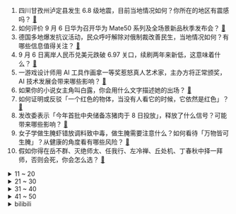 1. 四川甘孜州泸定县发生 6.8 级地震，目前当地情况如何？你所在的地区有震感吗？ [:link:](https://www.zhihu.com/question/551889682)
2. 如何评价 9 月 6 日华为召开华为 Mate50 系列及全场景新品秋季发布会？ [:link:](https://www.zhihu.com/question/552038839)
3. 德国多地爆发抗议活动，民众呼吁解除对俄制裁改善民生，当地情况如何？有哪些信息值得关注？ [:link:](https://www.zhihu.com/question/552046558)
4. 9 月 6 日离岸人民币兑美元跌破 6.97 关口，续刷两年来新低，这意味着什么？ [:link:](https://www.zhihu.com/question/552080351)
5. 一游戏设计师用 AI 工具作画拿一等奖惹怒真人艺术家，主办方将正常颁奖，AI 技术发展会带来哪些影响？ [:link:](https://www.zhihu.com/question/551914040)
6. 如果你的小说女主角叫白露，你会用什么文字描述她的出场？ [:link:](https://www.zhihu.com/question/552074646)
7. 如何证明或反驳「一个红色的物体，当没有人看它的时候，它依然是红色」？ [:link:](https://www.zhihu.com/question/521442940)
8. 发改委表示「今年首批中央储备冻猪肉于 8 日投放」，释放了什么信号？可能带来哪些影响？ [:link:](https://www.zhihu.com/question/550606554)
9. 女子学做生腌虾错放调料致中毒，做生腌需要注意什么？如何看待「万物皆可生腌」？从健康的角度看有哪些风险？ [:link:](https://www.zhihu.com/question/551980639)
10. 假如你得在岳不群、灭绝师太、任我行、左冷禅、丘处机、丁春秋中择一拜师，否则会死，你会怎么选？ [:link:](https://www.zhihu.com/question/550907560)
<details>
<summary>11 ~ 20</summary>

11. 你愿不愿意在一个小县城待一辈子？ [:link:](https://www.zhihu.com/question/417662243)
12. 如何看待上海市妇女联合会副主席称「中国女性无酬劳动时间是男性 2 倍多」？ [:link:](https://www.zhihu.com/question/551905219)
13. 柳州一家长反对凑钱送礼给老师被逼退群，你如何看待给老师送礼这个行为？ [:link:](https://www.zhihu.com/question/552064306)
14. 十年来教师资格证报考人数增长超 65 倍，由 17.2 万跃升 1144.2 万人次，透露哪些信息？ [:link:](https://www.zhihu.com/question/552064247)
15. 2022 年国庆节 10 月 1 日 至 7 日放假调休，你有哪些游玩计划？ [:link:](https://www.zhihu.com/question/552176411)
16. 我的英文名可以叫 Google、Microsoft 吗？ [:link:](https://www.zhihu.com/question/549862735)
17. 为什么撸猫撸到翻肚皮呼噜，猫会突然转头咬人？ [:link:](https://www.zhihu.com/question/304667186)
18. 鄱阳湖水位跌破 8 米，正式进入极枯水位，会带来哪些影响？有什么办法缓解吗？ [:link:](https://www.zhihu.com/question/551979548)
19. 身边人人均985是个什么体会? [:link:](https://www.zhihu.com/question/533472529)
20. 如何看待北溪1号因技术问题完全断气，对欧洲能源局势有什么影响？ [:link:](https://www.zhihu.com/question/551491535)
</details>
<details>
<summary>21 ~ 30</summary>

21. 乌总理称乌克兰直接损失高达 3260 亿美元，喊话盟友「尽快结束这场战争」，有哪些信息值得关注？ [:link:](https://www.zhihu.com/question/552115675)
22. 如何高效管理文献？ [:link:](https://www.zhihu.com/question/26857521)
23. 特拉斯接受英国女王任命正式成为英国首相，此前英媒称其试图模仿「铁娘子」撒切尔夫人，如何评价其执政前景？ [:link:](https://www.zhihu.com/question/552076857)
24. 为什么现在越来越多人想当老师？ [:link:](https://www.zhihu.com/question/551322901)
25. 你最开心的学生时代是哪个阶段？ [:link:](https://www.zhihu.com/question/551923541)
26. 你看过10遍以上的电影都有哪些？ [:link:](https://www.zhihu.com/question/551923649)
27. 你们是比较看重眼前还是长远的未来？ [:link:](https://www.zhihu.com/question/551956408)
28. 9 月 6 日美元兑日元突破 141 关口，为 1998 年以来首次，这意味着什么？将产生哪些影响？ [:link:](https://www.zhihu.com/question/552040349)
29. 为什么千辛万苦考公务员，但考上公务员以后，并没有想象中那么快乐？ [:link:](https://www.zhihu.com/question/391033366)
30. 网传 S12 全球总决赛比赛时间将在北京时间凌晨三点开始，国内观众如何安排观赛时间比较合理？ [:link:](https://www.zhihu.com/question/552013838)
</details>
<details>
<summary>31 ~ 40</summary>

31. JDG 出征花絮里 Tian 的表现是否说明了他和 Doinb 决裂并非空穴来风而是事实？ [:link:](https://www.zhihu.com/question/552020308)
32. 为什么裤子前后穿反了不能通过“把裤腰旋转180度”的方式调整（而裙子可以）？ [:link:](https://www.zhihu.com/question/551970156)
33. 上海一商业广场雕塑被指性暗示，商场回应已撤换，公共场所「艺术」是否应该有边界感？ [:link:](https://www.zhihu.com/question/551977605)
34. 为什么小公司留不住人? [:link:](https://www.zhihu.com/question/541735673)
35. 地震瞬间老师扔下碗筷冲向午休孩子，如何看待这种「条件反射」式救人？还有哪些暖心瞬间？ [:link:](https://www.zhihu.com/question/552049103)
36. 马克龙称法国将向德国输送更多「天然气」，德国将向法国输送「电能」，此举可以缓解两国能源短缺吗？ [:link:](https://www.zhihu.com/question/552012569)
37. 如何看待 2023 届计算机硕士普遍找不到工作？ [:link:](https://www.zhihu.com/question/550401438)
38. 电热水器和燃气热水器哪个好? [:link:](https://www.zhihu.com/question/21793993)
39. 有比读书更好的出路吗？ [:link:](https://www.zhihu.com/question/551953615)
40. 白露是不是 24 个节气里最没有存在感的？白露有什么特殊的习俗吗？ [:link:](https://www.zhihu.com/question/485088790)
</details>
<details>
<summary>41 ~ 50</summary>

41. 性格是否是遗传的？ [:link:](https://www.zhihu.com/question/536359175)
42. 针对疫情期间遇到地震能否撤离，成都回应「优先保障生命安全」，还有哪些防疫细节？ [:link:](https://www.zhihu.com/question/395035552)
43. 今年大一，英语成绩很一般，现在建议报四级吗？ [:link:](https://www.zhihu.com/question/523107692)
44. 月薪 5k 的打工人如何做到精致生活! 低薪族如何体面买起轻奢? [:link:](https://www.zhihu.com/question/551653044)
45. 有没有关于白露节气的文案诗句？文艺一点的白露文案？ [:link:](https://www.zhihu.com/question/549655077)
46. 为什么懂曹操的杨修死了，但郭嘉却没事？ [:link:](https://www.zhihu.com/question/433191222)
47. 网传韩剧《鬼怪》将翻拍中国版，预计 12 月开机，你心中的选角是谁？ [:link:](https://www.zhihu.com/question/551980640)
48. 有哪些老一辈酒友公认好吃的下酒菜值得推荐？ [:link:](https://www.zhihu.com/question/550028300)
49. 考研建议自学吗？ [:link:](https://www.zhihu.com/question/483570748)
50. 聚划算的海南免税商品这么便宜是正品吗？免税和保税有什么区别？ [:link:](https://www.zhihu.com/question/551652872)
</details><details>
<summary>bilibili</summary>

1. 格斗运动员最怕什么不是强大的对手而是赛前不让喝水，林荷琴vs平田树赛前36小时备战记录。 [:link:](//www.bilibili.com/video/BV1pa41137zp)
2. 压力大，容易emo，做什么事都没有兴趣，强烈建议看看这部电影 [:link:](//www.bilibili.com/video/BV1Fg411S7xG)
3. 听说《荔枝烤鸡》很美味，到底是纯属娱乐还是确有此事？ [:link:](//www.bilibili.com/video/BV1pP411V7x6)
4. 大！脑 ！充！ 血！ [:link:](//www.bilibili.com/video/BV1de411g7U6)
5. 【医案寻踪】无糖饮料越喝越胖？全网唯一一个敢说实话的人... [:link:](//www.bilibili.com/video/BV1TV4y1p7GK)
6. 【英雄联盟】陈奕迅《孤勇者》全球首唱SHOW [:link:](//www.bilibili.com/video/BV1qd4y1G7zJ)
7. 科目三:王牌空战 [:link:](//www.bilibili.com/video/BV1SU4y1z7aC)
8. 三代毒品同框，会是什么样的命运？ [:link:](//www.bilibili.com/video/BV17U4y1z7nc)
9. 【许嵩x方文山】神仙组合！“嵩山”联手创作新歌《纸上雪》 [:link:](//www.bilibili.com/video/BV16d4y1G7tY)
10. 老师教给我的不只是知识，还有爱~ [:link:](//www.bilibili.com/video/BV15U4y1z7GT)
<details>
<summary>11 ~ 20</summary>

11. 纠错指南 [:link:](//www.bilibili.com/video/BV1ZK411Z7DY)
12. B站首发！实拍立体机动装置正式起飞！那些被我们放弃的梦，总有一天会再次点亮！ [:link:](//www.bilibili.com/video/BV1Nt4y177Lj)
13. 没有不上镜的人，只有不会引导的摄影师 [:link:](//www.bilibili.com/video/BV1de411g71e)
14. 【原神动画】荧：这玩意比弓箭好用多了 [:link:](//www.bilibili.com/video/BV1fG4y167VZ)
15. 学生时代最全攻略书！B站最牛的学习资源都在这儿！学习方法/中学/大学/研究生/考证/留学/成长/求职 | 开学解惑图鉴 [:link:](//www.bilibili.com/video/BV1rY4y1T7Lk)
16. 专家下地铺地毯？我来说句公道话 [:link:](//www.bilibili.com/video/BV1At4y177nv)
17. 科目三：作毙 [:link:](//www.bilibili.com/video/BV1PG4y1r7JX)
18. 最牛钉子户是怎么算钱的 [:link:](//www.bilibili.com/video/BV1td4y1X7we)
19. 《 老 子 不 给 》日语整活版！ [:link:](//www.bilibili.com/video/BV1pe41137wE)
20. 爱人过着过着就散了，加拿大人走着走着就熟了 [:link:](//www.bilibili.com/video/BV1sP411V7M2)
</details>
<details>
<summary>21 ~ 30</summary>

21. 妖怪要有我这速度，也不至于吃不上唐僧肉了 [:link:](//www.bilibili.com/video/BV1fe4y1d79d)
22. 帅小伙花三天时间，终于把这个超级大麻球做出来了！ [:link:](//www.bilibili.com/video/BV1jP4y1Z7eo)
23. 花一年时间才找到的巨大玫瑰龙，掰开脑壳的瞬间，我惊呆了 [:link:](//www.bilibili.com/video/BV1sa411373Q)
24. 记好啦，我叫碧瑶！～ [:link:](//www.bilibili.com/video/BV1mP4y1f7oB)
25. 乙游穿搭现实版 [:link:](//www.bilibili.com/video/BV1j14y1s7AR)
26. 小猫咪们似乎明白了店里即将发生的一切… [:link:](//www.bilibili.com/video/BV1bd4y1R7Ki)
27. 【火焰醉枪】卧槽！这火焰枪竟然不是特效，30个小时匠心制作…… [:link:](//www.bilibili.com/video/BV1yW4y1q78t)
28. 来华30年，我终于拿到了中国绿卡！ [:link:](//www.bilibili.com/video/BV1f14y1W7BU)
29. 卸载！！！！！ [:link:](//www.bilibili.com/video/BV1AK411f7KR)
30. 羊 肉 天 花 板 [:link:](//www.bilibili.com/video/BV1tV4y1p7ux)
</details>
<details>
<summary>31 ~ 40</summary>

31. 原谅房东 [:link:](//www.bilibili.com/video/BV1ua41137YR)
32. 圆梦童年！挑战1W元通关美食大战老鼠！#1 [:link:](//www.bilibili.com/video/BV1mg411U7Re)
33. 祖先的玩意传到今天，手艺传承可别间断 [:link:](//www.bilibili.com/video/BV1Ee4y1h7fc)
34. 大堂经理去新店示威 [:link:](//www.bilibili.com/video/BV1yW4y1q7A7)
35. 谢谢你 明明可以直接让我买 却还要演一场苦情戏给我看……. [:link:](//www.bilibili.com/video/BV1xV4y1p7G4)
36. 绑架公主不改名一家 [:link:](//www.bilibili.com/video/BV12d4y1G723)
37. 第一次和喜欢的人出COS是种怎样的体验？ [:link:](//www.bilibili.com/video/BV19B4y1g746)
38. 全员Kpop！这还拿不下你？！ [:link:](//www.bilibili.com/video/BV1zG411G7tQ)
39. 百事太汽国风剧场合集 [:link:](//www.bilibili.com/video/BV1te4y1h7ke)
40. 杰伦和坤坤听完都会沉默的《摸鸡头》 [:link:](//www.bilibili.com/video/BV1he4y1Y7aC)
</details>
<details>
<summary>41 ~ 50</summary>

41. 我又开始玩梗了，而且还进去了。 [:link:](//www.bilibili.com/video/BV19P411V7Kz)
42. 这《叮叮当当》，真是太刑了！ [:link:](//www.bilibili.com/video/BV1Zt4y1E7mU)
43. 信息闭塞很可怕！这些都是学霸不愿意公布的学习资源！ [:link:](//www.bilibili.com/video/BV1Yd4y1R7YN)
44. 我们家人做擅长的就是采蘑菇了。 [:link:](//www.bilibili.com/video/BV1Ae41137LU)
45. 狗狗太爱干净有时候真的很麻烦 [:link:](//www.bilibili.com/video/BV1fD4y1B7qz)
46. 我们管这叫军训，外国人管这叫实兵演习！ [:link:](//www.bilibili.com/video/BV1DP4y1o7y1)
47. 今儿继续探索美国人去麦当劳都吃什么！难道这就是传说中的“麦乐鸡王”？！ [:link:](//www.bilibili.com/video/BV1wK411f7PS)
48. 耗时半年制作！我的世界动画-开篇【蛮荒】 [:link:](//www.bilibili.com/video/BV1oP411V7Qm)
49. 钟离：之前也妹说要收钱啊？？ [:link:](//www.bilibili.com/video/BV1j14y1s7yH)
50. “服役期满，现已退役，请批准回家”“批准！” [:link:](//www.bilibili.com/video/BV1RU4y1B7yq)
</details>
<details>
<summary>51 ~ 60</summary>

51. 《 变 态 的 大 兔 兔 增 加 了 》 [:link:](//www.bilibili.com/video/BV19g411S7DP)
52. 有正常人吗？快来管管吧！！ [:link:](//www.bilibili.com/video/BV1jd4y1V7bp)
53. 【苍兰诀番外】我磕的cp已经二胎了 [:link:](//www.bilibili.com/video/BV1mG411G7ow)
54. 😂日本花火大会的背后，全是汗水和泪水！懂得扣懂！ [:link:](//www.bilibili.com/video/BV1kG4y167Qw)
55. 帮我看看这玩意儿是不是真原神？ [:link:](//www.bilibili.com/video/BV18B4y1g7ea)
56. 招安？招甚鸟安！李逵灵魂拷问震惊梁山！《水浒传》P37 [:link:](//www.bilibili.com/video/BV16Y4y1T7Z8)
57. 史上最“肝”空岛UP主接力生存【第十二位】 [:link:](//www.bilibili.com/video/BV1CP411V79x)
58. 看来我英语学不好，是有原因的 [:link:](//www.bilibili.com/video/BV1je41137x6)
59. 【瑞克与莫蒂】第六季第一集终于播出，主角莫蒂的原装瑞克揭晓！#207 [:link:](//www.bilibili.com/video/BV1wU4y167Pt)
60. 全世界最珍贵的西班牙红魔虾！140元1只！到底好不好吃？ [:link:](//www.bilibili.com/video/BV19W4y1q7ZT)
</details>
<details>
<summary>61 ~ 70</summary>

61. 骑行川藏中线，疫情原因被困在峡谷铁皮房内，只能原地躺平自我隔离 [:link:](//www.bilibili.com/video/BV1VG4y1r7T5)
62. 巅峰绝境局：新版雅典娜献祭流，落后8K经济只剩水晶，风暴龙被打出bug，但是露娜绝不认输。 [:link:](//www.bilibili.com/video/BV1sd4y1R7ps)
63. 当凉湉子家破产是什么体验 [:link:](//www.bilibili.com/video/BV1Ge411377Q)
64. 《因为一个皮肤 精通一个英雄》 [:link:](//www.bilibili.com/video/BV1vB4y1g7M3)
65. 只有5块的海胆拼图花了帅小伙四个小时？ [:link:](//www.bilibili.com/video/BV1LV4y1p7r6)
66. 找工作遇到的全是新套路？【慧小媛】feat.AKA舅妈 [:link:](//www.bilibili.com/video/BV1yP411V7kx)
67. 一家只招待IKUN的餐厅 [:link:](//www.bilibili.com/video/BV17d4y1R7BS)
68. 《奇怪的小店》 [:link:](//www.bilibili.com/video/BV13K411f7dB)
69. 历史给人类最大的教训，就是人类…… [:link:](//www.bilibili.com/video/BV1vB4y1g7xg)
70. 中式夏日路边摊让芬兰家人想住在中国！狼牙土豆配冰粉爽翻天！牙签牛肉太好炫！揭秘侄女恋情新发展！ [:link:](//www.bilibili.com/video/BV1MY4y1M7Sf)
</details>
<details>
<summary>71 ~ 80</summary>

71. 家里有游乐园？【杜海皇】 [:link:](//www.bilibili.com/video/BV1ae4y1d7z8)
72. 天津路边小馆 厨子探店¥206 [:link:](//www.bilibili.com/video/BV1cg411S7os)
73. 韩国霸凌为什么这么多？好像在选“霸凌101” [:link:](//www.bilibili.com/video/BV1pU4y1z7nC)
74. 【苏星河】我的这个微信，你们没人用过 [:link:](//www.bilibili.com/video/BV1tV4y1H72k)
75. 老板？架空啦！ [:link:](//www.bilibili.com/video/BV1BD4y1B7ji)
76. S12全球总决赛LPL出征仪式！ [:link:](//www.bilibili.com/video/BV1QB4y1G746)
77. 抽空去了趟新疆，大家帮忙看看这个背景假不假 [:link:](//www.bilibili.com/video/BV1ce41137Kx)
78. 鸡 [:link:](//www.bilibili.com/video/BV1PN4y1F7Hk)
79. 【巧克力大街400杀】摆完挂机 简单好抄 [:link:](//www.bilibili.com/video/BV1ud4y1V7c4)
80. 当队友过于强大 这游戏的性质就变了【解说全覆盖30期】 [:link:](//www.bilibili.com/video/BV1TY4y1g7Wc)
</details>
<details>
<summary>81 ~ 90</summary>

81. 【原神整活】提纳里：你草元素是这么反应的？（有反应了） [:link:](//www.bilibili.com/video/BV12U4y1B7rR)
82. 【永劫无间宁红夜cos】怎么把一米五拍出一米七的感觉 [:link:](//www.bilibili.com/video/BV1mK411Z7dM)
83. 但我仍愿意感谢你给过我爱情！ [:link:](//www.bilibili.com/video/BV1id4y1R7Ho)
84. 科目三睡觉是什么梗【梗指南】 [:link:](//www.bilibili.com/video/BV1VV4y1p7Ve)
85. 什么是服主？他说...... [:link:](//www.bilibili.com/video/BV1cg411S7Zo)
86. 豆瓣评分到底有没有参考价值？ [:link:](//www.bilibili.com/video/BV12G4y167EH)
87. 在猫面前崩溃过一次之后，好像明白了养宠物的意义…… [:link:](//www.bilibili.com/video/BV1me4y1d7BV)
88. 【骆歆】现 场 直 击 呼 吸 哥 ！ [:link:](//www.bilibili.com/video/BV1QP4y1o7rK)
89. 【洗脑循环】轮到千束来给你洗脑啦~千束真是太可爱啦！ [:link:](//www.bilibili.com/video/BV1rG4y167hp)
90. 物资及时发放，巴铁心里踏实了 [:link:](//www.bilibili.com/video/BV1F14y1s77Y)
</details>
<details>
<summary>91 ~ 100</summary>

91. 街头碳水大师：这玩意怎么可能不好吃呢？！ [:link:](//www.bilibili.com/video/BV1fe411g7F5)
92. 离谱到家了！两社恐挑战去7个UP主家零元购！ [:link:](//www.bilibili.com/video/BV1Ja41137BA)
93. 建议改为《神 鲲 劈 观》 [:link:](//www.bilibili.com/video/BV1qd4y1G7qr)
94. 爆肝42天，我用沙子做动画，还原钟离《听书人》 [:link:](//www.bilibili.com/video/BV11e411g7Gn)
95. 老师：我也要拿人头！！ [:link:](//www.bilibili.com/video/BV1Fe4y1o7Ex)
96. “cheems，你也曾想结束这一切 不是吗？” [:link:](//www.bilibili.com/video/BV1yt4y1j7QZ)
97. 21年前上映！应该是中国最好的抗日电影，以后很难拍出来了！《紫日》 [:link:](//www.bilibili.com/video/BV1ze4y1Y7ti)
98. 「耳朵...耳朵好像很好摸！」提纳里|动画【原神MMD】 [:link:](//www.bilibili.com/video/BV1Md4y1V7Xy)
99. 自由潜让我实现了“捡手机自由”😂 [:link:](//www.bilibili.com/video/BV1La41137b2)
100. 岳岳暖心回应粉丝问题，拒绝直播间收礼物.mp4 [:link:](//www.bilibili.com/video/BV1Na41137vz)
</details></details>